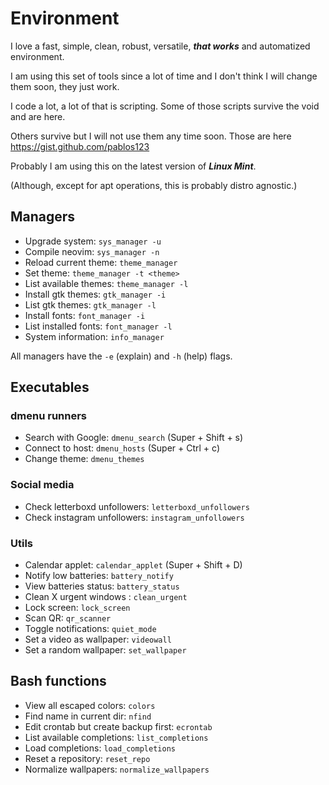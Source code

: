 # Environment

I love a fast, simple, clean, robust, versatile, **_that works_** and automatized environment.

I am using this set of tools since a lot of time and I don't think I will change them soon, they just work.

I code a lot, a lot of that is scripting. Some of those scripts survive the void and are here.

Others survive but I will not use them any time soon. Those are here https://gist.github.com/pablos123

Probably I am using this on the latest version of **_Linux Mint_**.

\(Although, except for apt operations, this is probably distro agnostic.\)

## Managers

- Upgrade system: `sys_manager -u`
- Compile neovim: `sys_manager -n`
- Reload current theme: `theme_manager`
- Set theme: `theme_manager -t <theme>`
- List available themes: `theme_manager -l`
- Install gtk themes: `gtk_manager -i`
- List gtk themes: `gtk_manager -l`
- Install fonts: `font_manager -i`
- List installed fonts: `font_manager -l`
- System information: `info_manager`

All managers have the `-e` (explain) and `-h` (help) flags.

## Executables

### dmenu runners

- Search with Google: `dmenu_search` (Super + Shift + s)
- Connect to host: `dmenu_hosts` (Super + Ctrl + c)
- Change theme: `dmenu_themes`

### Social media

- Check letterboxd unfollowers: `letterboxd_unfollowers`
- Check instagram unfollowers: `instagram_unfollowers`

### Utils

- Calendar applet: `calendar_applet` (Super + Shift + D)
- Notify low batteries: `battery_notify`
- View batteries status: `battery_status`
- Clean X urgent windows : `clean_urgent`
- Lock screen: `lock_screen`
- Scan QR: `qr_scanner`
- Toggle notifications: `quiet_mode`
- Set a video as wallpaper: `videowall`
- Set a random wallpaper: `set_wallpaper`

## Bash functions

- View all escaped colors: `colors`
- Find name in current dir: `nfind`
- Edit crontab but create backup first: `ecrontab`
- List available completions: `list_completions`
- Load completions: `load_completions`
- Reset a repository: `reset_repo`
- Normalize wallpapers: `normalize_wallpapers`
